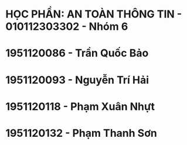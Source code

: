# HỌC PHẦN: AN TOÀN THÔNG TIN  - 010112303302 - Nhóm 6
# 1951120086 - Trần Quốc Bảo
# 1951120093 - Nguyễn Trí Hải
# 1951120118 - Phạm Xuân Nhựt
# 1951120132 - Phạm Thanh Sơn

